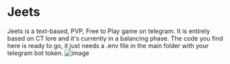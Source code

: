 # Jeets
Jeets is a text-based, PVP, Free to Play game on telegram. It is entirely based on CT lore and it's currently in a balancing phase. 
The code you find here is ready to go, it just needs a .env file in the main folder with your telegram bot token.
![image](https://github.com/lekos21/jeets/assets/76538531/169ac642-0005-4233-a0bf-20246d6ff43b)
